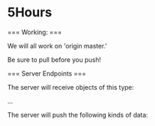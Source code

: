# 5Hours

=== Working: ===

We will all work on 'origin master.'

Be sure to pull before you push!





=== Server Endpoints ===

The server will receive objects of this type:

...

The server will push the following kinds of data:

